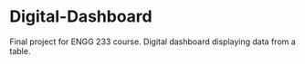 # Digital-Dashboard
Final project for ENGG 233 course. Digital dashboard displaying data from a table.
